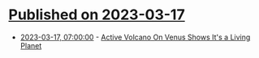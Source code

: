 # [Published on 2023-03-17](index.md)

* [2023-03-17, 07:00:00](https://science.slashdot.org/story/23/03/17/043249/active-volcano-on-venus-shows-its-a-living-planet?utm_source=rss1.0mainlinkanon&utm_medium=feed) - [Active Volcano On Venus Shows It's a Living Planet](https://science.slashdot.org/story/23/03/17/043249/active-volcano-on-venus-shows-its-a-living-planet?utm_source=rss1.0mainlinkanon&utm_medium=feed)
